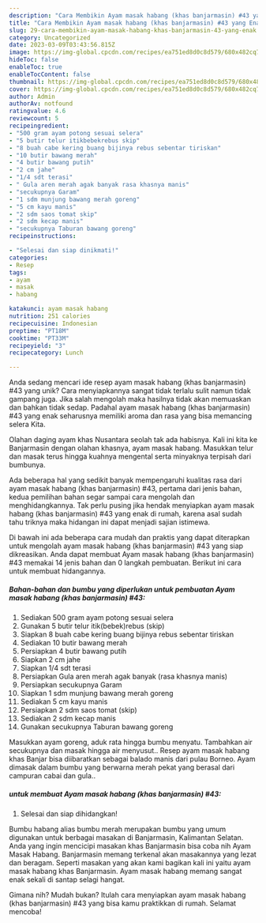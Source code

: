 ```yaml
---
description: "Cara Membikin Ayam masak habang (khas banjarmasin) #43 yang Enak"
title: "Cara Membikin Ayam masak habang (khas banjarmasin) #43 yang Enak"
slug: 29-cara-membikin-ayam-masak-habang-khas-banjarmasin-43-yang-enak
category: Uncategorized
date: 2023-03-09T03:43:56.815Z
image: https://img-global.cpcdn.com/recipes/ea751ed8d0c8d579/680x482cq70/ayam-masak-habang-khas-banjarmasin-43-foto-resep-utama.jpg
hideToc: false
enableToc: true
enableTocContent: false
thumbnail: https://img-global.cpcdn.com/recipes/ea751ed8d0c8d579/680x482cq70/ayam-masak-habang-khas-banjarmasin-43-foto-resep-utama.jpg
cover: https://img-global.cpcdn.com/recipes/ea751ed8d0c8d579/680x482cq70/ayam-masak-habang-khas-banjarmasin-43-foto-resep-utama.jpg
author: Admin
authorAv: notfound
ratingvalue: 4.6
reviewcount: 5
recipeingredient:
- "500 gram ayam potong sesuai selera"
- "5 butir telur itikbebekrebus skip"
- "8 buah cabe kering buang bijinya rebus sebentar tiriskan"
- "10 butir bawang merah"
- "4 butir bawang putih"
- "2 cm jahe"
- "1/4 sdt terasi"
- " Gula aren merah agak banyak rasa khasnya manis"
- "secukupnya Garam"
- "1 sdm munjung bawang merah goreng"
- "5 cm kayu manis"
- "2 sdm saos tomat skip"
- "2 sdm kecap manis"
- "secukupnya Taburan bawang goreng"
recipeinstructions:

- "Selesai dan siap dinikmati!"
categories:
- Resep
tags:
- ayam
- masak
- habang

katakunci: ayam masak habang 
nutrition: 251 calories
recipecuisine: Indonesian
preptime: "PT18M"
cooktime: "PT33M"
recipeyield: "3"
recipecategory: Lunch

---
```





Anda sedang mencari ide resep ayam masak habang (khas banjarmasin) #43 yang unik? Cara menyiapkannya sangat tidak terlalu sulit namun tidak gampang juga. Jika salah mengolah maka hasilnya tidak akan memuaskan dan bahkan tidak sedap. Padahal ayam masak habang (khas banjarmasin) #43 yang enak seharusnya memiliki aroma dan rasa yang bisa memancing selera Kita.





Olahan daging ayam khas Nusantara seolah tak ada habisnya. Kali ini kita ke Banjarmasin dengan olahan khasnya, ayam masak habang. Masukkan telur dan masak terus hingga kuahnya mengental serta minyaknya terpisah dari bumbunya.

Ada beberapa hal yang sedikit banyak mempengaruhi kualitas rasa dari ayam masak habang (khas banjarmasin) #43, pertama dari jenis bahan, kedua pemilihan bahan segar sampai cara mengolah dan menghidangkannya. Tak perlu pusing jika hendak menyiapkan ayam masak habang (khas banjarmasin) #43 yang enak di rumah, karena asal sudah tahu triknya maka hidangan ini dapat menjadi sajian istimewa.






Di bawah ini ada beberapa cara mudah dan praktis yang dapat diterapkan untuk mengolah ayam masak habang (khas banjarmasin) #43 yang siap dikreasikan. Anda dapat membuat Ayam masak habang (khas banjarmasin) #43 memakai 14 jenis bahan dan 0 langkah pembuatan. Berikut ini cara untuk membuat hidangannya.

<!--inarticleads1-->

##### Bahan-bahan dan bumbu yang diperlukan untuk pembuatan Ayam masak habang (khas banjarmasin) #43:

1. Sediakan 500 gram ayam potong sesuai selera
1. Gunakan 5 butir telur itik(bebek)rebus (skip)
1. Siapkan 8 buah cabe kering buang bijinya rebus sebentar tiriskan
1. Sediakan 10 butir bawang merah
1. Persiapkan 4 butir bawang putih
1. Siapkan 2 cm jahe
1. Siapkan 1/4 sdt terasi
1. Persiapkan  Gula aren merah agak banyak (rasa khasnya manis)
1. Persiapkan secukupnya Garam
1. Siapkan 1 sdm munjung bawang merah goreng
1. Sediakan 5 cm kayu manis
1. Persiapkan 2 sdm saos tomat (skip)
1. Sediakan 2 sdm kecap manis
1. Gunakan secukupnya Taburan bawang goreng


Masukkan ayam goreng, aduk rata hingga bumbu menyatu. Tambahkan air secukupnya dan masak hingga air menyusut.. Resep ayam masak habang khas Banjar bisa diibaratkan sebagai balado manis dari pulau Borneo. Ayam dimasak dalam bumbu yang berwarna merah pekat yang berasal dari campuran cabai dan gula.. 

<!--inarticleads2-->

#####  untuk membuat Ayam masak habang (khas banjarmasin) #43:


1. Selesai dan siap dihidangkan!

Bumbu habang alias bumbu merah merupakan bumbu yang umum digunakan untuk berbagai masakan di Banjarmasin, Kalimantan Selatan. Anda yang ingin mencicipi masakan khas Banjarmasin bisa coba nih Ayam Masak Habang. Banjarmasin memang terkenal akan masakannya yang lezat dan beragam. Seperti masakan yang akan kami bagikan kali ini yaitu ayam masak habang khas Banjarmasin. Ayam masak habang memang sangat enak sekali di santap selagi hangat. 

Gimana nih? Mudah bukan? Itulah cara menyiapkan ayam masak habang (khas banjarmasin) #43 yang bisa kamu praktikkan di rumah. Selamat mencoba!
